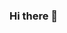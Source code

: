 ### Hi there 👋

<!--
**ithalang0/ithalang0** is a ✨ _special_ ✨ repository because its `README.md` (this file) appears on your GitHub profile.

- 🔭 I’m currently working on github assignments
- 🌱 I’m currently learning how to use github
- 🌱 I’m interested in learning how to code
- 😄 My favourite hobby is playing guitar
- 🤔 I’m looking for help with coding
-->
